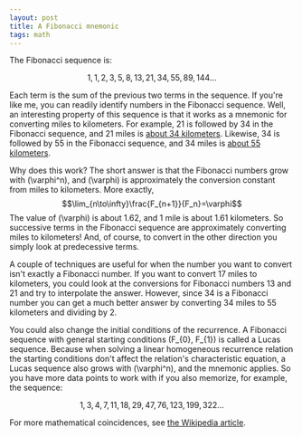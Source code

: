 ```yaml
---
layout: post
title: A Fibonacci mnemonic
tags: math
---
```


The Fibonacci sequence is:

$$1, 1, 2, 3, 5, 8, 13, 21, 34, 55, 89, 144...$$

Each term is the sum of the previous two terms in the sequence. If you're like me, you can readily identify numbers in the Fibonacci sequence. Well, an interesting property of this sequence is that it works as a mnemonic for converting miles to kilometers. For example, 21 is followed by 34 in the Fibonacci sequence, and 21 miles is [about 34 kilometers](https://encrypted.google.com/search?q=21+miles+to+kilometers). Likewise, 34 is followed by 55 in the Fibonacci sequence, and 34 miles is [about 55 kilometers](https://encrypted.google.com/search?q=34+miles+to+kilometers).

Why does this work? The short answer is that the Fibonacci numbers grow with \(\varphi^n\), and \(\varphi\) is approximately the conversion constant from miles to kilometers. More exactly,
$$\lim_{n\to\infty}\frac{F_{n+1}}{F_n}=\varphi$$
The value of \(\varphi\) is about 1.62, and 1 mile is about 1.61 kilometers. So successive terms in the Fibonacci sequence are approximately converting miles to kilometers! And, of course, to convert in the other direction you simply look at predecessive terms.

A couple of techniques are useful for when the number you want to convert isn't exactly a Fibonacci number. If you want to convert 17 miles to kilometers, you could look at the conversions for Fibonacci numbers 13 and 21 and try to interpolate the answer. However, since 34 is a Fibonacci number you can get a much better answer by converting 34 miles to 55 kilometers and dividing by 2. 

You could also change the initial conditions of the recurrence. A Fibonacci sequence with general starting conditions \(F_{0}, F_{1}\) is called a Lucas sequence. Because when solving a linear homogeneous recurrence relation the starting conditions don't affect the relation's characteristic equation, a Lucas sequence also grows with \(\varphi^n\), and the mnemonic applies. So you have more data points to work with if you also memorize, for example, the sequence:

$$1, 3, 4, 7, 11, 18, 29, 47, 76, 123, 199, 322...$$

For more mathematical coincidences, see [the Wikipedia article](https://en.wikipedia.org/wiki/Mathematical_coincidence).